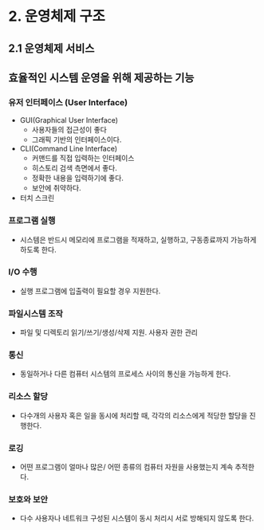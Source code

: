 # 2. 운영체제 구조

## 2.1 운영체제 서비스

## 효율적인 시스템 운영을 위해 제공하는 기능

### 유저 인터페이스 (User Interface)

- GUI(Graphical User Interface)
    - 사용자들의 접근성이 좋다
    - 그래픽 기반의 인터페이스이다.
- CLI(Command Line Interface)
    - 커맨드를 직접 입력하는 인터페이스
    - 히스토리 검색 측면에서 좋다.
    - 정확한 내용을 입력하기에 좋다.
    - 보안에 취약하다.
- 터치 스크린

### 프로그램 실행

- 시스템은 반드시 메모리에 프로그램을 적재하고, 실행하고, 구동종료까지 가능하게 하도록 한다.

### I/O 수행

- 실행 프로그램에 입출력이 필요할 경우 지원한다.

### 파일시스템 조작

- 파일 및 디렉토리 읽기/쓰기/생성/삭제 지원. 사용자 권한 관리

### 통신

- 동일하거나 다른 컴퓨터 시스템의 프로세스 사이의 통신을 가능하게 한다.

### 리소스 할당

- 다수개의 사용자 혹은 일을 동시에 처리할 때, 각각의 리소스에게 적당한 할당을 진행한다.

### 로깅

- 어떤 프로그램이 얼마나 많은/ 어떤 종류의 컴퓨터 자원을 사용했는지 계속 추적한다.

### 보호와 보안

- 다수 사용자나 네트워크 구성된 시스템이 동시 처리시 서로 방해되지 않도록 한다.
